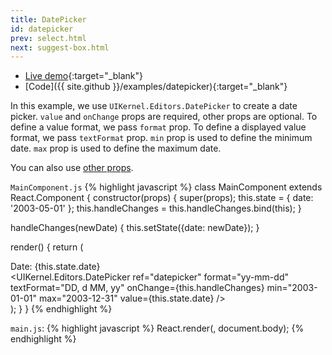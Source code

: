 ```yaml
---
title: DatePicker
id: datepicker
prev: select.html
next: suggest-box.html
---
```


* [Live demo](/examples/datepicker/){:target="_blank"}
* [Code]({{ site.github }}/examples/datepicker){:target="_blank"}

In this example, we use `UIKernel.Editors.DatePicker` to create a date picker.
`value` and `onChange` props are required, other props are optional.
To define a value format, we pass `format` prop.
To define a displayed value format, we pass `textFormat` prop.
`min` prop is used to define the minimum date.
`max` prop is used to define the maximum date.

You can also use [other props](editors.html#DatePicker).

`MainComponent.js`
{% highlight javascript %}
class MainComponent extends React.Component {
  constructor(props) {
    super(props);
    this.state = {
      date: '2003-05-01'
    };
    this.handleChanges = this.handleChanges.bind(this);
  }

  handleChanges(newDate) {
    this.setState({date: newDate});
  }

  render() {
    return (
      <div className="container">
        <span>Date: {this.state.date}</span>
        <br/>
        <UIKernel.Editors.DatePicker
          ref="datepicker"
          format="yy-mm-dd"
          textFormat="DD, d MM, yy"
          onChange={this.handleChanges}
          min="2003-01-01"
          max="2003-12-31"
          value={this.state.date}
        />
      </div>
    );
  }
}
{% endhighlight %}

`main.js`:
{% highlight javascript %}
React.render(<MainComponent/>, document.body);
{% endhighlight %}
